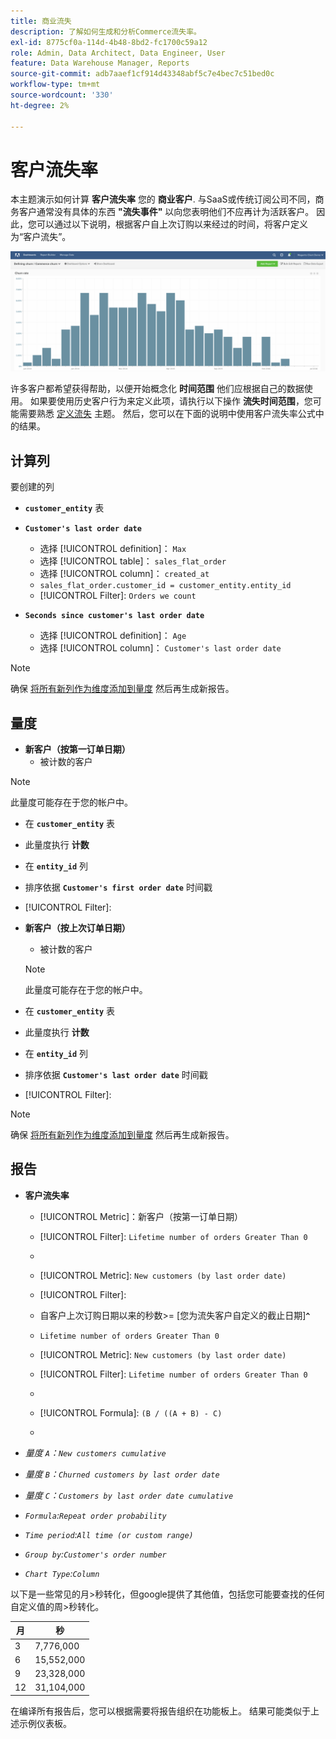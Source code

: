 ```yaml
---
title: 商业流失
description: 了解如何生成和分析Commerce流失率。
exl-id: 8775cf0a-114d-4b48-8bd2-fc1700c59a12
role: Admin, Data Architect, Data Engineer, User
feature: Data Warehouse Manager, Reports
source-git-commit: adb7aaef1cf914d43348abf5c7e4bec7c51bed0c
workflow-type: tm+mt
source-wordcount: '330'
ht-degree: 2%

---
```


# 客户流失率

本主题演示如何计算 **客户流失率** 您的 **商业客户**. 与SaaS或传统订阅公司不同，商务客户通常没有具体的东西 **&quot;流失事件&quot;** 以向您表明他们不应再计为活跃客户。 因此，您可以通过以下说明，根据客户自上次订购以来经过的时间，将客户定义为“客户流失”。

![](../../assets/Churn_rate_image.png)

许多客户都希望获得帮助，以便开始概念化 **时间范围** 他们应根据自己的数据使用。 如果要使用历史客户行为来定义此项，请执行以下操作 **流失时间范围**，您可能需要熟悉 [定义流失](../analysis/define-cust-churn.md) 主题。 然后，您可以在下面的说明中使用客户流失率公式中的结果。

## 计算列

要创建的列

* **`customer_entity`** 表
* **`Customer's last order date`**
   * 选择 [!UICONTROL definition]： `Max`
   * 选择 [!UICONTROL table]： `sales_flat_order`
   * 选择 [!UICONTROL column]： `created_at`
   * `sales_flat_order.customer_id = customer_entity.entity_id`
   * [!UICONTROL Filter]: `Orders we count`

* **`Seconds since customer's last order date`**
   * 选择 [!UICONTROL definition]： `Age`
   * 选择 [!UICONTROL column]： `Customer's last order date`

>[!NOTE]
>
>确保 [将所有新列作为维度添加到量度](../data-warehouse-mgr/manage-data-dimensions-metrics.md) 然后再生成新报告。

## 量度

* **新客户（按第一订单日期）**
   * 被计数的客户

>[!NOTE]
>
>此量度可能存在于您的帐户中。

* 在 **`customer_entity`** 表
* 此量度执行 **计数**
* 在 **`entity_id`** 列
* 排序依据 **`Customer's first order date`** 时间戳
* [!UICONTROL Filter]:

* **新客户（按上次订单日期）**
   * 被计数的客户

  >[!NOTE]
  >
  >此量度可能存在于您的帐户中。

* 在 **`customer_entity`** 表
* 此量度执行 **计数**
* 在 **`entity_id`** 列
* 排序依据 **`Customer's last order date`** 时间戳
* [!UICONTROL Filter]:

>[!NOTE]
>
>确保 [将所有新列作为维度添加到量度](../data-warehouse-mgr/manage-data-dimensions-metrics.md) 然后再生成新报告。

## 报告

* **客户流失率**
   * [!UICONTROL Metric]：新客户（按第一订单日期）
   * [!UICONTROL Filter]: `Lifetime number of orders Greater Than 0`
   * 
     [!UICONTROL Perspective]: `Cumulative`
   * [!UICONTROL Metric]: `New customers (by last order date)`
   * [!UICONTROL Filter]:
   * 自客户上次订购日期以来的秒数>= [您为流失客户自定义的截止日期&#x200B;]**`^`**
   * `Lifetime number of orders Greater Than 0`

   * [!UICONTROL Metric]: `New customers (by last order date)`
   * [!UICONTROL Filter]: `Lifetime number of orders Greater Than 0`
   * 
     [!UICONTROL Perspective]: Cumulative
   * [!UICONTROL Formula]: `(B / ((A + B) - C)`
   * 
     [!UICONTROL Format]: Percentage

* *量度 `A`：`New customers cumulative`*
* *量度 `B`：`Churned customers by last order date`*
* *量度 `C`：`Customers by last order date cumulative`*
* *`Formula`:`Repeat order probability`*
* *`Time period`:`All time (or custom range)`*
* *`Group by`:`Customer's order number`*
* *`Chart Type`:`Column`*

以下是一些常见的月>秒转化，但google提供了其他值，包括您可能要查找的任何自定义值的周>秒转化。

| **月** | **秒** |
|---|---|
| 3 | 7,776,000 |
| 6 | 15,552,000 |
| 9 | 23,328,000 |
| 12 | 31,104,000 |

在编译所有报告后，您可以根据需要将报告组织在功能板上。 结果可能类似于上述示例仪表板。
